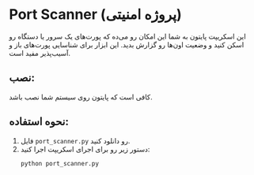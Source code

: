 # Port Scanner (پروژه امنیتی)

این اسکریپت پایتون به شما این امکان رو می‌ده که پورت‌های یک سرور یا دستگاه رو اسکن کنید و وضعیت اون‌ها رو گزارش بدید. این ابزار برای شناسایی پورت‌های باز و آسیب‌پذیر مفید است.

## نصب:
کافی است که پایتون روی سیستم شما نصب باشد.

## نحوه استفاده:
1. فایل `port_scanner.py` رو دانلود کنید.
2. دستور زیر رو برای اجرای اسکریپت اجرا کنید:
   ```bash
   python port_scanner.py
